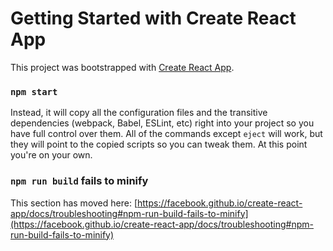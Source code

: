 # Getting Started with Create React App

This project was bootstrapped with [Create React App](https://github.com/facebook/create-react-app).


### `npm start`

Instead, it will copy all the configuration files and the transitive dependencies (webpack, Babel, ESLint, etc) right into your project so you have full control over them. All of the commands except `eject` will work, but they will point to the copied scripts so you can tweak them. At this point you're on your own.


### `npm run build` fails to minify

This section has moved here: [https://facebook.github.io/create-react-app/docs/troubleshooting#npm-run-build-fails-to-minify](https://facebook.github.io/create-react-app/docs/troubleshooting#npm-run-build-fails-to-minify)
